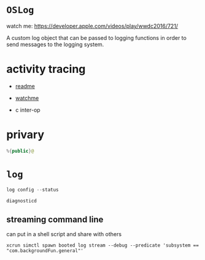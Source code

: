 # `OSLog`

watch me: https://developer.apple.com/videos/play/wwdc2016/721/

A custom log object that can be passed to logging functions in order to send
messages to the logging system.

# activity tracing
* [readme](https://www.objc.io/issues/19-debugging/activity-tracing/)
* [watchme](https://developer.apple.com/videos/wwdc2014/#714)

* c inter-op

# privary
```swift
%{public}@
```

# `log`

```swift
log config --status
```

`diagnosticd`


## streaming command line
can put in a shell script and share with others

```
xcrun simctl spawn booted log stream --debug --predicate 'subsystem == "com.backgroundFun.general"'
```
